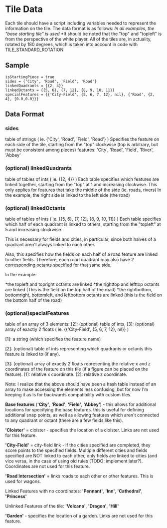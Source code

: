 # Tile Data

Each tile should have a script including variables needed to represent the information on the tile. The data format is as follows:
  *In all examples, the "base starting tile" is used*
  *It should be noted that the "top" and "topleft" is from the perspective of the white player. All of the tiles are, in actuality, rotated by 180 degrees, which is taken into account in code with TILE_STANDARD_ROTATION

## Sample

```
isStartingPiece = true
sides = {'City', 'Road', 'Field', 'Road'}
linkedQuadrants = {{2, 4}}
linkedOctants = {{5, 6}, {7, 12}, {8, 9, 10, 11}}
specialFeatures = {{'City-Field', {5, 6, 7, 12}, nil}, {'Road', {2, 4}, {0.0,0.0}}}
```

## Data Format

### sides

table of strings ( ie. {'City', 'Road', 'Field', 'Road'} ) Specifies the feature on each side of the tile, starting from the "top" clockwise (top is arbitrary, but must be consistent among pieces)
features: 'City', 'Road', 'Field', 'River', 'Abbey'

### (optional) linkedQuadrants

table of tables of ints ( ie. {{2, 4}} ) Each table specifies which features are linked together, starting from the "top" at 1 and increasing clockwise.
This only applies for features that take the middle of the side (ie. roads, rivers)
In the example, the right side is linked to the left side (the road)

### (optional) linkedOctants

table of tables of ints ( ie. {{5, 6}, {7, 12}, {8, 9, 10, 11}} ) Each table specifies which half of each quadrant is linked to others, starting from the "topleft" at 5 and increasing clockwise.

This is necessary for fields and cities, in particular, since both halves of a quadrant aren't always linked to each other.

Also, this specifies how the fields on each half of a road feature are linked to other fields. Therefore, each road quadrant may also have 2 corresponding octants specified for that same side.

In the example:

*the topleft and topright octants are linked
*the righttop and lefttop octants are linked (This is the field on the top half of the road)
*the rightbottom, bottomright, bottomleft, and leftbottom octants are linked (this is the field on the bottom half of the road)

### (optional)specialFeatures

table of an array of 3 elements: [2]: (optional) table of ints, [3]: (optional) array of exactly 2 floats ( ie. {{'City-Field', {5, 6, 7, 12}, nil}} )

[1]: a string (which specifies the feature name)

[2]: (optional) table of ints representing which quadrants or octants this feature is linked to (if any).

[3]: (optional) array of exactly 2 floats representing the relative x and z coordinates of the feature on this tile (if a figure can be placed on the feature). [1]: relative x coordinate. [2]: relative z coordinate.

Note: I realize that the above should have been a hash table instead of an array to make accessing the elements less confusing, but for now I'm keeping it as is for backwards compatibility with custom tiles.

**Base features** (**'City'**, **'Road'**, **'Field'**, **'Abbey'**) - this allows for additional locations for specifying the base features.
  this is useful for defining additional snap points, as well as allowing features which aren't connected to any quadrant or octant (there are a few fields like this).

**'Cloister'** = cloister - specifies the location of a cloister. Links are not used for this feature.

**'City-Field'** = city-field link - if the cities specified are completed, they score points to the specified fields. Multiple different cities and fields specified
		are NOT linked to each other, only fields are linked to cities (and vice versa, in the case of using old rules (TODO: implement later?). Coordinates are not used for this feature.

**'Road Intersection'** = links roads to each other or other features. This is used for wagons.

Linked Features with no coordinates: **'Pennant'**, **'Inn'**, **'Cathedral'**, **'Princess'**

Unlinked Features of the tile: **'Volcano'**, **'Dragon'**, **'Hill'**

**'Garden'** - specifies the location of a garden. Links are not used for this feature.
